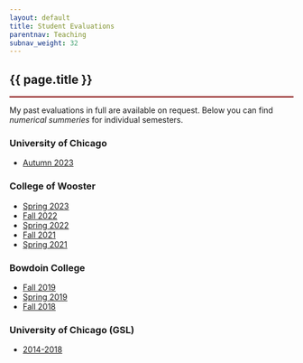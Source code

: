 ```yaml
---
layout: default
title: Student Evaluations
parentnav: Teaching
subnav_weight: 32
---
```


<div style="border-bottom: 2px  solid #800000;">

## {{ page.title }}

</div>


My past evaluations in full are available on request. Below you can find _numerical summeries_ for individual semesters.

### University of Chicago 

- [Autumn 2023](Autumn2023.pdf)

### College of Wooster

- [Spring 2023](Spring2023.pdf)
- [Fall 2022](Fall2022.pdf)
- [Spring 2022](Spring2022.pdf)
- [Fall 2021](Fall2021.pdf)
- [Spring 2021](Spring2021.pdf) 

### Bowdoin College

- [Fall 2019](BCQ_Fall2019.pdf)
- [Spring 2019](BCQ_Spring2019.pdf) 
- [Fall 2018](BCQ_Fall2018.pdf)

### University of Chicago (GSL)

- [2014-2018](UChicago_2014-2018.pdf)
